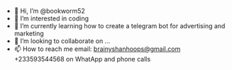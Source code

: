 - 👋 Hi, I’m @bookworm52
- 👀 I’m interested in coding 
- 🌱 I’m currently learning how to create a telegram bot for advertising and marketing 
- 💞️ I’m looking to collaborate on ...
- 📫 How to reach me email: brainyshanhoops@gmail.com
+233593544568 on WhatApp and phone calls 

<!---
bookworm52/bookworm52 is a ✨ special ✨ repository because its `README.md` (this file) appears on your GitHub profile.
You can click the Preview link to take a look at your changes.
--->
